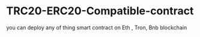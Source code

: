 # TRC20-ERC20-Compatible-contract
you can deploy any of thing smart contract on Eth , Tron, Bnb blockchain
